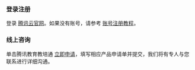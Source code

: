 ### 登录注册
登录 [腾讯云官网](https://cloud.tencent.com)。如果没有账号，请参考 [账号注册教程](https://cloud.tencent.com/document/product/378/17985)。

### 线上咨询
单击腾讯教育教培通 [立即申请](https://cloud.tencent.com/apply/p/o0mpla82nlr)，填写相应产品申请单并提交，我们将有专人与您联系进行详细沟通。




